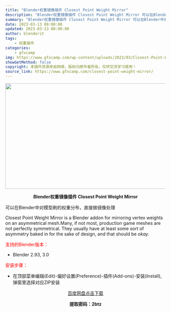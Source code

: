 ```yaml
---
title: "Blender权重镜像插件 Closest Point Weight Mirror"
description: "Blender权重镜像插件 Closest Point Weight Mirror 可以在Blender中对模型刷的权重分布，直接做镜像处理 Closest Point Weight Mirror i..."
summary: "Blender权重镜像插件 Closest Point Weight Mirror 可以在Blender中对模型刷的权重分布，直接做镜像处理 Closest Point Weight Mirror i..."
date: 2023-03-13 00:00:00
updated: 2023-03-13 00:00:00
author: blenderit
tags: 
    - 权重插件
categories:
    - gfxcamp
img: https://www.gfxcamp.com/wp-content/uploads/2023/03/Closest-Point-Weight-Mirror.jpg
showGetMethod: false
copyright: 本插件资源来自网络，版权归原作者所有，仅供交流学习使用！
source_link: https://www.gfxcamp.com/closest-point-weight-mirror/
---
```

<div><p><img decoding="async" class="aligncenter size-full wp-image-110608" src="https://www.gfxcamp.com/wp-content/uploads/2023/03/Closest-Point-Weight-Mirror.jpg" data-src="https://www.gfxcamp.com/wp-content/uploads/2023/03/Closest-Point-Weight-Mirror.jpg" alt="" width="590" height="331" data-srcset="https://www.gfxcamp.com/wp-content/uploads/2023/03/Closest-Point-Weight-Mirror.jpg 590w, https://www.gfxcamp.com/wp-content/uploads/2023/03/Closest-Point-Weight-Mirror-150x84.jpg 150w" data-sizes="(max-width: 590px) 100vw, 590px"></p><p style="text-align: center;"><strong>Blender权重镜像插件 Closest Point Weight Mirror</strong></p><p>可以在Blender中对模型刷的权重分布，直接做镜像处理</p><p>Closest Point Weight Mirror is a Blender addon for mirroring vertex weights on an asymmetrical mesh.Many, if not most, production game meshes are not perfectly symmetrical. They usually have at least some sort of asymmetry baked in for the sake of design, and that should be <i>okay. </i></p><p style="text-align: left;"><span style="color: #ff0000;">支持的Blender版本：</span></p><ul>
<li style="text-align: left;">Blender 2.93, 3.0</li>
</ul><p style="text-align: left;"><span style="color: #ff0000;">安装步骤：</span></p><ul>
<li>在顶部菜单编辑(Edit)-偏好设置(Preference)-插件(Add-ons)-安装(Install),弹窗里选择对应ZIP安装</li>
</ul><p style="text-align: center;"><a class="maxbutton-3 maxbutton maxbutton-baidu" target="_blank" rel="noopener" href="https://pan.baidu.com/s/1RWdX4Sz9AwggZcUd5CjUGw?pwd=2btz"><span class="mb-text">百度网盘点击下载</span></a></p><p style="text-align: center;"><strong>提取密码：2btz</strong></p></div>